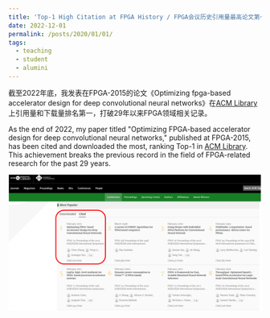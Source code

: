 ```yaml
---
title: 'Top-1 High Citation at FPGA History / FPGA会议历史引用量最高论文第一名'
date: 2022-12-01
permalink: /posts/2020/01/01/
tags:
  - teaching
  - student
  - alumini
---	
```


截至2022年底，我发表在FPGA-2015的论文《Optimizing fpga-based accelerator design for deep convolutional neural networks》在[ACM Library](https://dl.acm.org/conference/fpga)上引用量和下载量排名第一，打破29年以来FPGA领域相关记录。

As the end of 2022, my paper titled "Optimizing FPGA-based accelerator design for deep convolutional neural networks," published at FPGA-2015, has been cited and downloaded the most, ranking Top-1 in [ACM Library](https://dl.acm.org/conference/fpga). This achievement breaks the previous record in the field of FPGA-related research for the past 29 years.

![Fast View](/images/awards/fpga2015.png)